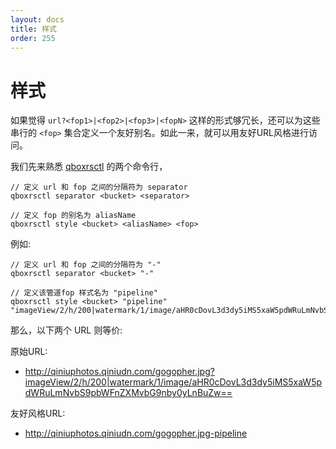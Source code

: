 ```yaml
---
layout: docs
title: 样式
order: 255
---
```

<a id="style"></a>
# 样式

如果觉得 `url?<fop1>|<fop2>|<fop3>|<fopN>` 这样的形式够冗长，还可以为这些串行的 `<fop>` 集合定义一个友好别名。如此一来，就可以用友好URL风格进行访问。

我们先来熟悉 [qboxrsctl](/docs/v6/tools/qboxrsctl.html) 的两个命令行，

    // 定义 url 和 fop 之间的分隔符为 separator 
    qboxrsctl separator <bucket> <separator>

    // 定义 fop 的别名为 aliasName
    qboxrsctl style <bucket> <aliasName> <fop>

例如:
    
    // 定义 url 和 fop 之间的分隔符为 "-"
    qboxrsctl separator <bucket> "-"
    
    // 定义该管道fop 样式名为 "pipeline" 
    qboxrsctl style <bucket> "pipeline" "imageView/2/h/200|watermark/1/image/aHR0cDovL3d3dy5iMS5xaW5pdWRuLmNvbS9pbWFnZXMvbG9nby0yLnBuZw=="

那么，以下两个 URL 则等价:

原始URL:

- <http://qiniuphotos.qiniudn.com/gogopher.jpg?imageView/2/h/200|watermark/1/image/aHR0cDovL3d3dy5iMS5xaW5pdWRuLmNvbS9pbWFnZXMvbG9nby0yLnBuZw==>

友好风格URL:

- <http://qiniuphotos.qiniudn.com/gogopher.jpg-pipeline>

